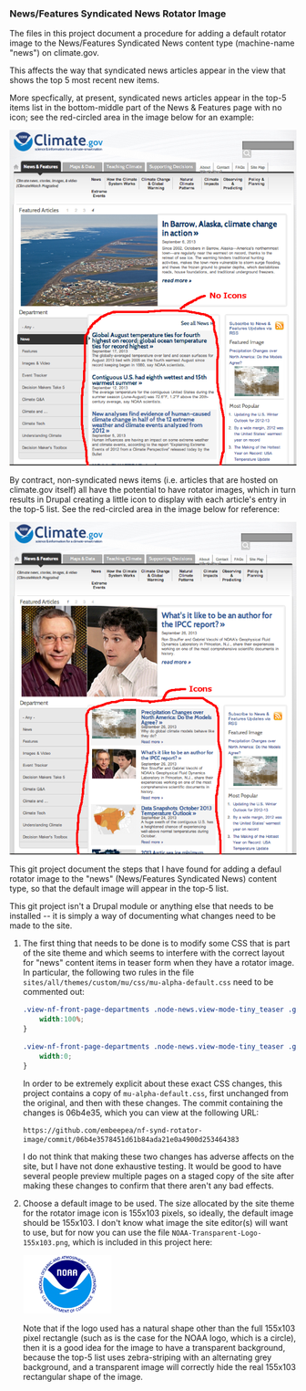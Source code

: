 ### News/Features Syndicated News Rotator Image

The files in this project document a procedure for adding a default
rotator image to the News/Features Syndicated News content type (machine-name
"news") on climate.gov.

This affects the way that syndicated news articles appear in the view
that shows the top 5 most recent new items.

More specfically, at present, syndicated news articles appear
in the top-5 items list in the bottom-middle part of the
News & Features page with no icon; see the red-circled area
in the image below for an example:

![NoIcons.png](NoIcons.png "Screenshot Showing News Artciles without Icons")

By contract, non-syndicated news items (i.e. articles that are hosted
on climate.gov itself) all have the potential to have rotator images,
which in turn results in Drupal creating a little icon to display
with each article's entry in the top-5 list.  See the red-circled
area in the image below for reference:

![Icons.png](Icons.png "Screenshot Showing News Artciles with Icons")

This git project document the steps that I have found for adding
a defaul rotator image to the "news" (News/Features Syndicated News) content
type, so that the default image will appear in the top-5 list.

This git project isn't a Drupal module or anything else that needs to
be installed -- it is simply a way of documenting what changes need to
be made to the site.


1. The first thing that needs to be done is to modify some CSS that is
   part of the site theme and which seems to interfere with the
   correct layout for "news" content items in teaser form when they
   have a rotator image. In particular, the following two rules in the file
   `sites/all/themes/custom/mu/css/mu-alpha-default.css` need to be
   commented out:

   ```css
   .view-nf-front-page-departments .node-news.view-mode-tiny_teaser .group-right {
       width:100%;
   }
   ```

   ```css
   .view-nf-front-page-departments .node-news.view-mode-tiny_teaser .group-left {
       width:0;
   }
   ```
   In order to be extremely explicit about these exact CSS changes, this project
   contains a copy of `mu-alpha-default.css`, first unchanged from the original,
   and then with these changes.  The commit containing the changes is 06b4e35,
   which you can view at the following URL:
   
       https://github.com/embeepea/nf-synd-rotator-image/commit/06b4e3578451d61b84ada21e0a4900d253464383

   I do not think that making these two changes has adverse affects on the site, but
   I have not done exhaustive testing.  It would be good to have several people preview
   multiple pages on a staged copy of the site after making these changes to confirm that
   there aren't any bad effects.
   
2. Choose a default image to be used.  The size allocated by the site theme for
   the rotator image icon is 155x103 pixels, so ideally, the default image should be 155x103.
   I don't know what image the site editor(s) will want to use, but for now you can use
   the file `NOAA-Transparent-Logo-155x103.png`, which is included in this project here:
   
   ![NOAA-Transparent-Logo-155x103.png](NOAA-Transparent-Logo-155x103.png "NOAA-Transparent-Logo-155x103.png")
   
   Note that if the logo used has a natural shape other than the full
   155x103 pixel rectangle (such as is the case for the NOAA logo,
   which is a circle), then it is a good idea for the image to have a
   transparent background, because the top-5 list uses zebra-striping
   with an alternating grey background, and a transparent image will
   correctly hide the real 155x103 rectangular shape of the image.
